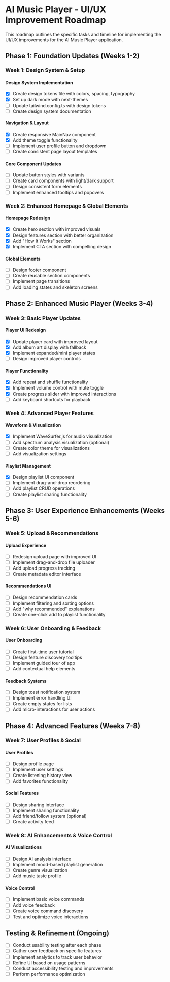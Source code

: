# AI Music Player - UI/UX Improvement Roadmap

This roadmap outlines the specific tasks and timeline for implementing the UI/UX improvements for the AI Music Player application.

## Phase 1: Foundation Updates (Weeks 1-2)

### Week 1: Design System & Setup

#### Design System Implementation
- [x] Create design tokens file with colors, spacing, typography
- [x] Set up dark mode with next-themes
- [ ] Update tailwind.config.ts with design tokens
- [ ] Create design system documentation

#### Navigation & Layout
- [x] Create responsive MainNav component
- [x] Add theme toggle functionality
- [ ] Implement user profile button and dropdown
- [ ] Create consistent page layout templates

#### Core Component Updates
- [ ] Update button styles with variants
- [ ] Create card components with light/dark support
- [ ] Design consistent form elements
- [ ] Implement enhanced tooltips and popovers

### Week 2: Enhanced Homepage & Global Elements

#### Homepage Redesign
- [x] Create hero section with improved visuals
- [x] Design features section with better organization
- [x] Add "How It Works" section
- [x] Implement CTA section with compelling design

#### Global Elements
- [ ] Design footer component
- [ ] Create reusable section components
- [ ] Implement page transitions
- [ ] Add loading states and skeleton screens

## Phase 2: Enhanced Music Player (Weeks 3-4)

### Week 3: Basic Player Updates

#### Player UI Redesign
- [x] Update player card with improved layout
- [x] Add album art display with fallback
- [x] Implement expanded/mini player states
- [ ] Design improved player controls

#### Player Functionality
- [x] Add repeat and shuffle functionality
- [x] Implement volume control with mute toggle
- [x] Create progress slider with improved interactions
- [ ] Add keyboard shortcuts for playback

### Week 4: Advanced Player Features

#### Waveform & Visualization
- [x] Implement WaveSurfer.js for audio visualization
- [ ] Add spectrum analysis visualization (optional)
- [ ] Create color theme for visualizations
- [ ] Add visualization settings

#### Playlist Management
- [x] Design playlist UI component
- [ ] Implement drag-and-drop reordering
- [ ] Add playlist CRUD operations
- [ ] Create playlist sharing functionality

## Phase 3: User Experience Enhancements (Weeks 5-6)

### Week 5: Upload & Recommendations

#### Upload Experience
- [ ] Redesign upload page with improved UI
- [ ] Implement drag-and-drop file uploader
- [ ] Add upload progress tracking
- [ ] Create metadata editor interface

#### Recommendations UI
- [ ] Design recommendation cards
- [ ] Implement filtering and sorting options
- [ ] Add "why recommended" explanations
- [ ] Create one-click add to playlist functionality

### Week 6: User Onboarding & Feedback

#### User Onboarding
- [ ] Create first-time user tutorial
- [ ] Design feature discovery tooltips
- [ ] Implement guided tour of app
- [ ] Add contextual help elements

#### Feedback Systems
- [ ] Design toast notification system
- [ ] Implement error handling UI
- [ ] Create empty states for lists
- [ ] Add micro-interactions for user actions

## Phase 4: Advanced Features (Weeks 7-8)

### Week 7: User Profiles & Social

#### User Profiles
- [ ] Design profile page
- [ ] Implement user settings
- [ ] Create listening history view
- [ ] Add favorites functionality

#### Social Features
- [ ] Design sharing interface
- [ ] Implement sharing functionality
- [ ] Add friend/follow system (optional)
- [ ] Create activity feed

### Week 8: AI Enhancements & Voice Control

#### AI Visualizations
- [ ] Design AI analysis interface
- [ ] Implement mood-based playlist generation
- [ ] Create genre visualization
- [ ] Add music taste profile

#### Voice Control
- [ ] Implement basic voice commands
- [ ] Add voice feedback
- [ ] Create voice command discovery
- [ ] Test and optimize voice interactions

## Testing & Refinement (Ongoing)

- [ ] Conduct usability testing after each phase
- [ ] Gather user feedback on specific features
- [ ] Implement analytics to track user behavior
- [ ] Refine UI based on usage patterns
- [ ] Conduct accessibility testing and improvements
- [ ] Perform performance optimization 